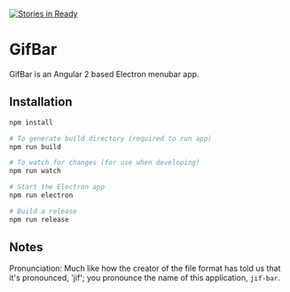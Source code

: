 [![Stories in Ready](https://badge.waffle.io/adamweeks/gifbar.png?label=ready&title=Ready)](https://waffle.io/adamweeks/gifbar)
# GifBar

GifBar is an Angular 2 based Electron menubar app.

## Installation


```bash
npm install

# To generate build directory (required to run app)
npm run build

# To watch for changes (for use when developing)
npm run watch

# Start the Electron app
npm run electron

# Build a release
npm run release
```

## Notes

Pronunciation: Much like how the creator of the file format has told us that it's pronounced, 'jif'; you pronounce the name of this application, `jif-bar`.
